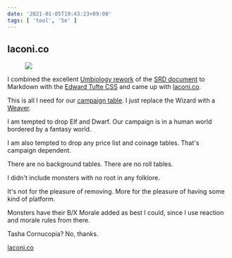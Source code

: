 ```yaml
---
date: '2021-01-05T19:43:23+09:00'
tags: [ 'tool', '5e' ]
---
```


## laconi.co

<figure class="right">
<a href="https://laconi.co?f=i"><img src="images/20210105_laconico.jpg" loading="lazy" /></a>
<figcaption></figcaption>
</figure>

I combined the excellent [Umbiology rework](https://github.com/Umbyology/OGL-SRD5) of the [SRD document](https://dnd.wizards.com/articles/features/systems-reference-document-srd) to Markdown with the [Edward Tufte CSS](https://github.com/edwardtufte/tufte-css) and came up with [laconi.co](https://laconi.co).

This is all I need for our [campaign table](index.html?tags=bnd). I just replace the Wizard with a [Weaver](20201202.html?f=lco&t=The_Weaver).

I am tempted to drop Elf and Dwarf. Our campaign is in a human world bordered by a fantasy world.

I am also tempted to drop any price list and coinage tables. That's campaign dependent.

There are no background tables. There are no roll tables.

I didn't include monsters with no root in any folklore.

It's not for the pleasure of removing. More for the pleasure of having some kind of platform.

Monsters have their B/X Morale added as best I could, since I use reaction and morale rules from there.

Tasha Cornucopia? No, thanks.

[laconi.co](https://laconi.co/index.html?f=b)

